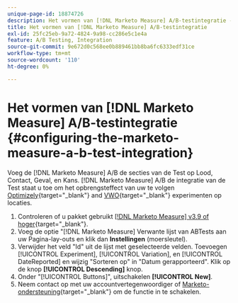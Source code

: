 ```yaml
---
unique-page-id: 18874726
description: Het vormen van [!DNL Marketo Measure] A/B-testintegratie - [!DNL Marketo Measure]
title: Het vormen van [!DNL Marketo Measure] A/B-testintegratie
exl-id: 25fc25eb-9a72-4824-9a98-cc286e5c1e4a
feature: A/B Testing, Integration
source-git-commit: 9e672d0c568ee0b889461bb8ba6fc6333edf31ce
workflow-type: tm+mt
source-wordcount: '110'
ht-degree: 0%

---
```


# Het vormen van [!DNL Marketo Measure] A/B-testintegratie {#configuring-the-marketo-measure-a-b-test-integration}

Voeg de [!DNL Marketo Measure] A/B de secties van de Test op Lood, Contact, Geval, en Kans. [!DNL Marketo Measure] A/B de integratie van de Test staat u toe om het opbrengsteffect van uw te volgen [Optimizely](https://www.optimizely.com/){target="_blank"} and [VWO](https://vwo.com/){target="_blank"} experimenten op locaties.

1. Controleren of u pakket gebruikt [[!DNL Marketo Measure] v3.9 of hoger](https://appexchange.salesforce.com/appxListingDetail?listingId=a0N3000000B3KLuEAN){target="_blank"}.
1. Voeg de optie &quot;[!DNL Marketo Measure] Verwante lijst van ABTests aan uw Pagina-lay-outs en klik dan **Instellingen** (moersleutel).
1. Verwijder het veld &quot;Id&quot; uit de lijst met geselecteerde velden. Toevoegen [!UICONTROL Experiment], [!UICONTROL Variation], en [!UICONTROL DateReported] en wijzig &quot;Sorteren op&quot; in &quot;Datum gerapporteerd&quot;. Klik op de knop **[!UICONTROL Descending]** knop.
1. Onder &quot;[!UICONTROL Buttons]&quot;, uitschakelen **[!UICONTROL New]**.
1. Neem contact op met uw accountvertegenwoordiger of [Marketo-ondersteuning](https://nation.marketo.com/t5/support/ct-p/Support){target="_blank"} om de functie in te schakelen.
